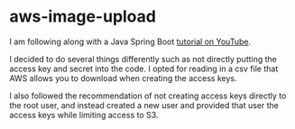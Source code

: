 # aws-image-upload
I am following along with a Java Spring Boot
[tutorial on YouTube](https://www.youtube.com/watch?v=i-hoSg8iRG0&t=1545s).

I decided to do several things differently such as not directly putting the access key and secret into the code.
I opted for reading in a csv file that AWS allows you to download when creating the access keys. 

I also followed the recommendation of not creating access keys directly to the root user, and instead created a new user and provided 
that user the access keys while limiting access to S3.
